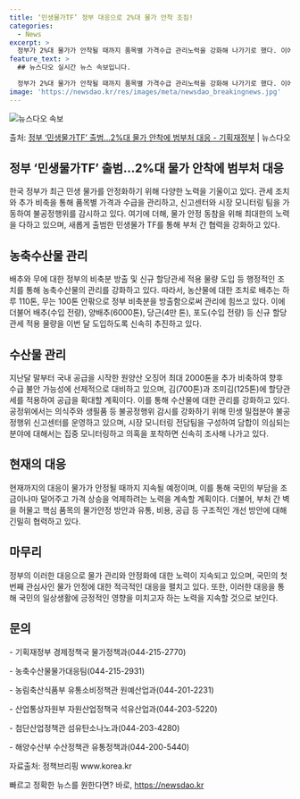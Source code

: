 ```yaml
---
title: ‘민생물가TF’ 정부 대응으로 2%대 물가 안착 조짐!
categories:
  - News
excerpt: >
  정부가 2%대 물가가 안착될 때까지 품목별 가격수급 관리노력을 강화해 나가기로 했다. 이에,배추는 하루110…
feature_text: >
  ## 뉴스다오 실시간 뉴스 속보입니다.

  정부가 2%대 물가가 안착될 때까지 품목별 가격수급 관리노력을 강화해 나가기로 했다. 이에,배추는 하루110…
image: 'https://newsdao.kr/res/images/meta/newsdao_breakingnews.jpg'
---
```


![뉴스다오 속보](https://newsdao.kr/res/images/meta/newsdao_breakingnews.jpg)

<p>출처: <a href="https://newsdao.kr/3726" rel="dofollow">정부 ‘민생물가TF’ 출범…2%대 물가 안착에 범부처 대응 - 기획재정부</a> | 뉴스다오</p>

<h2 data-ke-size="size26">정부 ‘민생물가TF’ 출범…2%대 물가 안착에 범부처 대응</h2>

한국 정부가 최근 민생 물가를 안정화하기 위해 다양한 노력을 기울이고 있다. 관세 조치와 추가 비축을 통해 품목별 가격과 수급을 관리하고, 신고센터와 시장 모니터링 팀을 가동하여 불공정행위를 감시하고 있다. 여기에 더해, 물가 안정 동참을 위해 최대한의 노력을 다하고 있으며, 새롭게 출범한 민생물가 TF를 통해 부처 간 협력을 강화하고 있다.

<p data-ke-size="size16"></p>

<h2 data-ke-size="size24">농축수산물 관리</h2>

<p data-ke-size="size16">배추와 무에 대한 정부의 비축분 방출 및 신규 할당관세 적용 물량 도입 등 행정적인 조치를 통해 농축수산물의 관리를 강화하고 있다. 따라서, 농산물에 대한 조치로 배추는 하루 110톤, 무는 100톤 안팎으로 정부 비축분을 방출함으로써 관리에 힘쓰고 있다. 이에 더불어 배추(수입 전량), 양배추(6000톤), 당근(4만 톤), 포도(수입 전량) 등 신규 할당관세 적용 물량을 이번 달 도입하도록 신속히 추진하고 있다.</p>

<p data-ke-size="size16"></p>

<h2 data-ke-size="size24">수산물 관리</h2>

<p data-ke-size="size16">지난달 말부터 국내 공급을 시작한 원양산 오징어 최대 2000톤을 추가 비축하여 향후 수급 불안 가능성에 선제적으로 대비하고 있으며, 김(700톤)과 조미김(125톤)에 할당관세를 적용하여 공급을 확대할 계획이다. 이를 통해 수산물에 대한 관리를 강화하고 있다. 공정위에서는 의식주와 생필품 등 불공정행위 감시를 강화하기 위해 민생 밀접분야 불공정행위 신고센터를 운영하고 있으며, 시장 모니터링 전담팀을 구성하여 담합이 의심되는 분야에 대해서는 집중 모니터링하고 의혹을 포착하면 신속히 조사해 나가고 있다.</p>

<p data-ke-size="size16"></p>

<h2 data-ke-size="size24">현재의 대응</h2>

<p data-ke-size="size16">현재까지의 대응이 물가가 안정될 때까지 지속될 예정이며, 이를 통해 국민의 부담을 조금이나마 덜어주고 가격 상승을 억제하려는 노력을 계속할 계획이다. 더불어, 부처 간 벽을 허물고 핵심 품목의 물가안정 방안과 유통, 비용, 공급 등 구조적인 개선 방안에 대해 긴밀히 협력하고 있다.</p>

<p data-ke-size="size16"></p>

<h2 data-ke-size="size24">마무리</h2>

<p data-ke-size="size16">정부의 이러한 대응으로 물가 관리와 안정화에 대한 노력이 지속되고 있으며, 국민의 첫 번째 관심사인 물가 안정에 대한 적극적인 대응을 펼치고 있다. 또한, 이러한 대응을 통해 국민의 일상생활에 긍정적인 영향을 미치고자 하는 노력을 지속할 것으로 보인다.</p>

<h2 data-ke-size="size24">문의</h2>

<p data-ke-size="size16">- 기획재정부 경제정책국 물가정책과(044-215-2770)</p>
<p data-ke-size="size16">- 농축수산물물가대응팀(044-215-2931)</p>
<p data-ke-size="size16">- 농림축산식품부 유통소비정책관 원예산업과(044-201-2231)</p>
<p data-ke-size="size16">- 산업통상자원부 자원산업정책국 석유산업과(044-203-5220)</p>
<p data-ke-size="size16">- 첨단산업정책관 섬유탄소나노과(044-203-4280)</p>
<p data-ke-size="size16">- 해양수산부 수산정책관 유통정책과(044-200-5440)</p>
<p data-ke-size="size16">자료출처: 정책브리핑 www.korea.kr</p> 

빠르고 정확한 뉴스를 원한다면? 바로, <a href="https://newsdao.kr" rel="dofollow">https://newsdao.kr</a>


